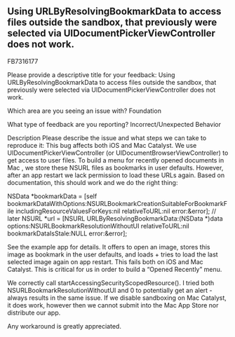 ## Using URLByResolvingBookmarkData to access files outside the sandbox, that previously were selected via UIDocumentPickerViewController does not work.

FB7316177

Please provide a descriptive title for your feedback:
Using URLByResolvingBookmarkData to access files outside the sandbox, that previously were selected via UIDocumentPickerViewController does not work.

Which area are you seeing an issue with?
Foundation

What type of feedback are you reporting?
Incorrect/Unexpected Behavior

Description
Please describe the issue and what steps we can take to reproduce it:
This bug affects both iOS and Mac Catalyst.
We use UIDocumentPickerViewController (or UIDocumentBrowserViewController) to get access to user files.
To build a menu for recently opened documents in Mac , we store these NSURL files as bookmarks in user defaults.
However, after an app restart we lack permission to load these URLs again. Based on documentation, this should work and we do the right thing:

NSData *bookmarkData = [self bookmarkDataWithOptions:NSURLBookmarkCreationSuitableForBookmarkFile includingResourceValuesForKeys:nil relativeToURL:nil error:&error];
// later
NSURL *url = [NSURL URLByResolvingBookmarkData:(NSData *)data options:NSURLBookmarkResolutionWithoutUI relativeToURL:nil bookmarkDataIsStale:NULL error:&error];

See the example app for details. It offers to open an image, stores this image as bookmark in the user defaults, and loads + tries to load the last selected image again on app restart. This fails both on iOS and Mac Catalyst. This is critical for us in order to build a “Opened Recently” menu.

We correctly call startAccessingSecurityScopedResource(). I tried both NSURLBookmarkResolutionWithoutUI and 0 to potentially get an alert - always results in the same issue. If we disable sandboxing on Mac Catalyst, it does work, however then we cannot submit into the Mac App Store nor distribute our app.

Any workaround is greatly appreciated.
